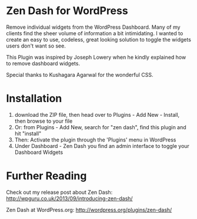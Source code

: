 Zen Dash for WordPress
======================

Remove individual widgets from the WordPress Dashboard. Many of my clients find the sheer volume of information a bit intimidating. I wanted to create an easy to use, codeless, great looking solution to toggle the widgets users don't want so see.

This Plugin was inspired by Joseph Lowery when he kindly explained how to remove dashboard widgets.

Special thanks to Kushagara Agarwal for the wonderful CSS.


Installation
============

1. download the ZIP file, then head over to Plugins - Add New - Install, then browse to your file
1. Or: from Plugins - Add New, search for "zen dash", find this plugin and hit "install"
1. Then: Activate the plugin through the 'Plugins' menu in WordPress
1. Under Dashboard - Zen Dash you find an admin interface to toggle your Dashboard Widgets


Further Reading
===============

Check out my release post about Zen Dash: http://wpguru.co.uk/2013/09/introducing-zen-dash/

Zen Dash at WordPress.org: http://wordpress.org/plugins/zen-dash/
